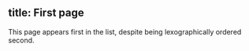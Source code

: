 title: First page
---

This page appears first in the list, despite being lexographically
ordered second.
